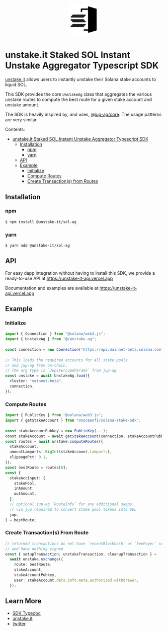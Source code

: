 # <div align="center"><a href="https://unstake.it/"><img src="assets/logo.png" height="100" alt="unstake.it"></a></div>

# unstake.it Staked SOL Instant Unstake Aggregator Typescript SDK

[unstake.it](https://unstake.it) allows users to instantly unstake their Solana stake accounts to liquid SOL.

This SDK provides the core `UnstakeAg` class that aggregates the various unstake routes to compute the best route for a given stake account and unstake amount.

The SDK is heavily inspired by, and uses, [@jup-ag/core](https://www.npmjs.com/package/@jup-ag/core). The usage patterns are very similar.

Contents:
- [unstake.it Staked SOL Instant Unstake Aggregator Typescript SDK](#unstakeit-staked-sol-instant-unstake-aggregator-typescript-sdk)
  - [Installation](#installation)
    - [npm](#npm)
    - [yarn](#yarn)
  - [API](#api)
  - [Example](#example)
    - [Initialize](#initialize)
    - [Compute Routes](#compute-routes)
    - [Create Transaction(s) from Routes](#create-transactions-from-route)

## Installation

### npm

```bash
$ npm install @unstake-it/sol-ag
```

### yarn

```bash
$ yarn add @unstake-it/sol-ag
```

## API

For easy dapp integration without having to install this SDK, we provide a ready-to-use API at https://unstake-it-api.vercel.app

Documentation and examples are available at https://unstake-it-api.vercel.app

## Example

### Initialize

```ts
import { Connection } from "@solana/web3.js";
import { UnstakeAg } from "@/unstake-ag";

const connection = new Connection("https://api.mainnet-beta.solana.com");

// This loads the required accounts for all stake pools
// and jup-ag from on-chain.
// The arg type is `JupiterLoadParams` from jup-ag
const unstake = await UnstakeAg.load({
  cluster: "mainnet-beta",
  connection,
});
```

### Compute Routes

```ts
import { PublicKey } from "@solana/web3.js";
import { getStakeAccount } from "@soceanfi/solana-stake-sdk";

const stakeAccountPubkey = new PublicKey(...);
const stakeAccount = await getStakeAccount(connection, stakeAccountPubkey);
const routes = await unstake.computeRoutes({
  stakeAccount,
  amountLamports: BigInt(stakeAccount.lamports),
  slippagePct: 0.1,
});
const bestRoute = routes[0];
const {
  stakeAccInput: {
    stakePool,
    inAmount,
    outAmount,
  },
  // optional jup-ag `RouteInfo` for any additional swaps
  // via jup required to convert stake pool tokens into SOL
  jup,
} = bestRoute;
```

### Create Transaction(s) From Route

```ts
// returned transactions do not have `recentBlockhash` or `feePayer` set
// and have nothing signed
const { setupTransaction, unstakeTransaction, cleanupTransaction } =
  await unstake.exchange({
    route: bestRoute,
    stakeAccount,
    stakeAccountPubkey,
    user: stakeAccount.data.info.meta.authorized.withdrawer,
  });
```

## Learn More

- [SDK Typedoc](https://unstake-ag.vercel.app)
- [unstake.it](https://unstake.it)
- [twitter](https://twitter.com/unstakeit)